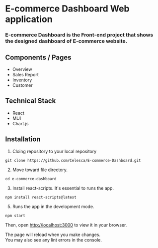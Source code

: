 # E-commerce Dashboard Web application

### E-commerce Dashboard is the Front-end project that shows the designed dashboard of E-commerce website.

## Components / Pages

- Overview
- Sales Report
- Inventory
- Customer


## Technical Stack

- React
- MUI
- Chart.js

## Installation

1. Cloing repository to your local repository

`git clone https://github.com/Celesca/E-commerce-Dashboard.git`

2. Move toward file directory.
   
`cd e-commerce-dashboard`

3. Install react-scripts. It's essential to runs the app.

`npm install react-scripts@latest`

5. Runs the app in the development mode.
   
`npm start`

Then, open [http://localhost:3000](http://localhost:3000) to view it in your browser.

The page will reload when you make changes.\
You may also see any lint errors in the console.

